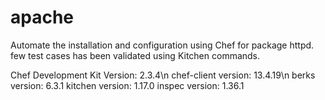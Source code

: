 # apache

Automate the installation and configuration using Chef for package httpd.
few test cases has been  validated  using Kitchen commands.

Chef Development Kit Version: 2.3.4\n
chef-client version: 13.4.19\n
berks version: 6.3.1
kitchen version: 1.17.0
inspec version: 1.36.1



